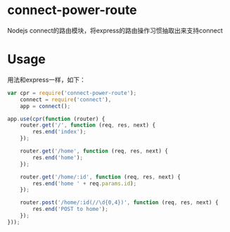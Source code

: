 # connect-power-route
Nodejs connect的路由模块，将express的路由操作习惯抽取出来支持connect

# Usage

用法和express一样，如下：

```js
var cpr = require('connect-power-route');
	connect = require('connect'),
	app = connect();

app.use(cpr(function (router) {
	router.get('/', function (req, res, next) {
		res.end('index');
	});

	router.get('/home', function (req, res, next) {
		res.end('home');
	});

	router.get('/home/:id', function (req, res, next) {
		res.end('home ' + req.params.id);
	});

	router.post('/home/:id(//\d{0,4})', function (req, res, next) {
		res.end('POST to home');
	});
}));
```
